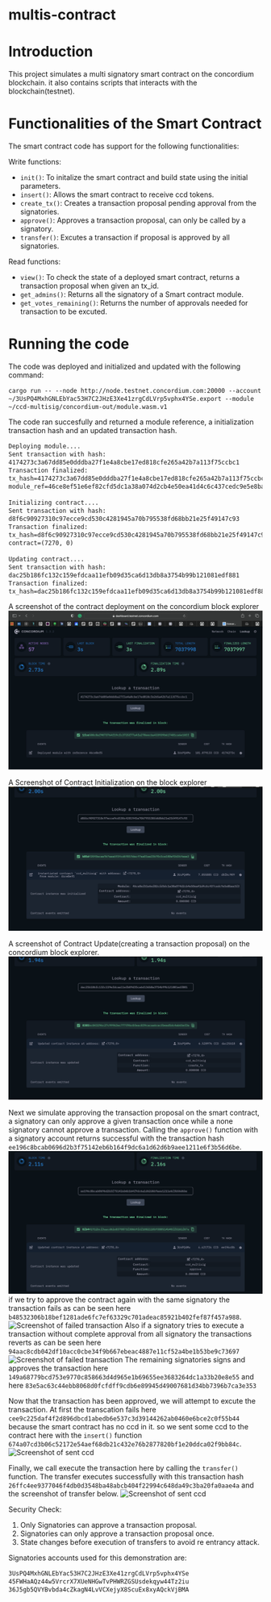 # multis-contract
# Introduction

This project simulates a multi signatory smart contract on the concordium blockchain. it also contains scripts that interacts with the blockchain(testnet). 


# Functionalities of the Smart Contract

The smart contract code has support for the following functionalities:

Write functions:
- `init()`: To initalize the smart contract and build state using the initial parameters.
- `insert()`: Allows the smart contract to receive ccd tokens.
- `create_tx()`: Creates a transaction proposal pending approval from the signatories.
- `approve()`: Approves a transaction proposal, can only be called by a signatory.
- `transfer()`: Excutes a transaction if proposal is approved by all signatories.


Read functions:

- `view()`: To check the state of a deployed smart contract, returns a transaction proposal when given an tx_id.
- `get_admins()`: Returns all the signatory of a Smart contract module.
- `get_votes_remaining()`: Returns the number of approvals needed for transaction to be excuted.



# Running the code
The code was deployed and initialized and updated with the following command: 
```
cargo run -- --node http://node.testnet.concordium.com:20000 --account ~/3UsPQ4MxhGNLEbYac53H7C2JHzE3Xe41zrgCdLVrp5vphx4YSe.export --module ~/ccd-multisig/concordium-out/module.wasm.v1

```
The code ran succesfully and returned a module reference, a initialization transaction hash and an updated transaction hash.

```
Deploying module....
Sent transaction with hash: 4174273c3a67dd85e0dddba27f1e4a8cbe17ed818cfe265a42b7a113f75ccbc1
Transaction finalized: tx_hash=4174273c3a67dd85e0dddba27f1e4a8cbe17ed818cfe265a42b7a113f75ccbc1 module_ref=46ce8ef51e6ef82cfd5dc1a38a074d2cb4e50ea41d4c6c437cedc9e5e8bae3f3

Initializing contract....
Sent transaction with hash: d8f6c90927310c97ecce9cd530c4281945a70b795538fd68bb21e25f49147c93
Transaction finalized: tx_hash=d8f6c90927310c97ecce9cd530c4281945a70b795538fd68bb21e25f49147c93 contract=(7270, 0)

Updating contract....
Sent transaction with hash: dac25b186fc132c159efdcaa11efb09d35ca6d13db8a3754b99b121081edf881
Transaction finalized: tx_hash=dac25b186fc132c159efdcaa11efb09d35ca6d13db8a3754b99b121081edf881
```
A screenshot of the contract deployment on the concordium block explorer
![Screenshot of deployment](./img/Screen%20Shot%202023-11-14%20at%201.35.33%20AM.png)

A Screenshot of Contract Initialization on the block explorer 
![Screenshot of deployment](./img/contract_init.png)

A screenshot of Contract Update(creating a transaction proposal) on the concordium block explorer.
![Screenshot of deployment](./img/contract_create_tx.png)

Next we simulate approving the transaction proposal on the smart contract, a signatory can only approve a given transaction once while a none signatory cannot approve a transaction. Calling the `approve()` function with a signatory account returns successful with the transaction hash ```ee196c8bcab0696d2b3f75142eb6b164f9dc6a1d62d6b9aee1211e6f3b56d6be```.
![Screenshot of succesful approval](./img/signatory_approve.png)
if we try to approve the contract again with the same signatory the transaction fails as can be seen here
```b48532306b18bef1281ade6fc7ef63329c701adeac85921b402fef87f457a988```.
![Screenshot of failed transaction](./img/failed_tx.png)
Also if a signatory tries to execute a transaction without complete approval from all signatory the transactions reverts as can be seen here ``` 94aac8cdb042df10acc0cbe34f9b667ebeac4887e11cf52a4be1b53be9c73697``` 
![Screenshot of failed transaction](./img/transfer_failed.png)
The remaining signatories signs and approves the transaction here ```149a68779bcd753e9770c858663d4d965e1b69655ee3683264dc1a33b20e8e55``` and here ```83e5ac63c44ebb8068d0fcfdff9cdb6e89945d49007681d34bb7396b7ca3e353```

Now that the transaction has been approved, we will attempt to excute the transaction. At first the transcation fails here `cee9c225daf4f2d896dbcd1abedb6e537c3d39144262ab0460e6bce2c0f55b44` because the smart contract has no ccd in it. so we sent some ccd to the contract here with the `insert()` function `674a07cd3b06c52172e54aef68db21c432e76b2877820bf1e20ddca02f9bb84c`.
![Screenshot of sent ccd](./img/insert_tx.png)

Finally, we call execute the transaction here by calling the `transfer()` function. The transfer executes successfully with this transaction hash `26ffc4ee9377046f4db0d3548ba48abcb404f22994c648da49c3ba20fa0aae4a` and the screenshot of transfer below. 
![Screenshot of sent ccd](./img/transfer_successful.png)

Security Check:
  1. Only Signatories can approve a transaction proposal.
  2.  Signatories can only approve a transaction proposal once.
  3.  State changes before execution of transfers to avoid re entrancy attack.

Signatories accounts used for this demonstration are:

```
3UsPQ4MxhGNLEbYac53H7C2JHzE3Xe41zrgCdLVrp5vphx4YSe
45FWHaAQz44w5VrcrX7XUeNHGwTvPHWRZGSUsdekqyw44Tz2iu
36J5gb5QVYBvbda4cZkagN4LvVCXejyX8ScuEx8xyAQckVjBMA
```
